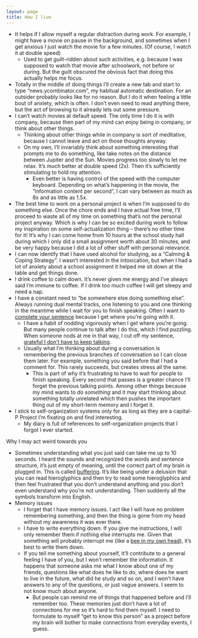 ```yaml
---
layout: page
title: How I live
---
```



-   It helps if I allow myself a regular distraction during work. For example, I might have a movie on pause in the background, and sometimes when I get anxious I just watch the movie for a few minutes. (Of course, I watch it at double speed)
    -   Used to get guilt-ridden about such activities, e.g. because I was supposed to watch that movie after schoolwork, not before or during. But the guilt obscured the obvious fact that doing this actually helps me focus.
-   Totally in the middle of doing things I&rsquo;ll create a new tab and start to type &ldquo;news.ycombinator.com&rdquo;, my habitual automatic destination. For an outsider probably looks like for no reason. But I do it when feeling a little bout of anxiety, which is often. I don&rsquo;t even need to read anything there, but the act of browsing to it already lets out some pressure.
-   I can&rsquo;t watch movies at default speed. The only time I do it is with company, because then part of my mind can enjoy being in company, or think about other things.
    -   Thinking about other things while in company is sort of meditative, because I cannot leave and act on those thoughts anyway.
    -   On my own, I&rsquo;ll invariably think about something interesting that prompts me to do something, like take notes on the distance between Jupiter and the Sun. Movies progress too slowly to let me relax.  It&rsquo;s much better at double speed (2x). Then it&rsquo;s sufficiently stimulating to hold my attention.
        -   Even better is having control of the speed with the computer keyboard. Depending on what&rsquo;s happening in the movie, the &ldquo;information content per second&rdquo;, I can vary between as much as 8x and as little as 1.5x.
-   The best time to work on a personal project is when I&rsquo;m supposed to do something else. Once the chore ends and I have actual free time, I&rsquo;ll proceed to waste all of my time on something that&rsquo;s not the personal project anyway. Which is why I can be so excited during work to follow my inspiration on some self-actualization thing &#x2013; there&rsquo;s no other time for it! It&rsquo;s why I can come home from 10 hours at the school study hall during which I only did a small assignment worth about 30 minutes, and be very happy because I did a lot of other stuff with personal relevance.
-   I can now identify that I have used alcohol for studying, as a &ldquo;Calming & Coping Strategy&rdquo;.  I wasn&rsquo;t interested in the intoxication, but when I had a lot of anxiety about a school assignment it helped me sit down at the table and get things done.
-   I drink coffee to calm down. It&rsquo;s never given me energy and I&rsquo;ve always said I&rsquo;m immune to coffee. If I drink too much coffee I will get sleepy and need a nap.
-   I have a constant need to &ldquo;be somewhere else doing something else&rdquo;. Always running dual mental tracks, one listening to you and one thinking in the meantime while I wait for you to finish speaking. Often I want to [complete your sentence](https://romankogan.net/adhd/#Completing%20Other%20Person's%20Sentences) because I get where you&rsquo;re going with it.
    -   I have a habit of nodding vigorously when I get where you&rsquo;re going.  But many people continue to talk after I do this, which I find puzzling.  When someone nods at me in that way, I cut off my sentence, [grateful I don&rsquo;t have to keep talking](https://romankogan.net/adhd/#Not%20Completing%20My%20Sentences).
    -   Usually what I&rsquo;m thinking about during a conversation is remembering the previous branches of conversation so I can close them later. For example, something you said before that I had a comment for. This rarely succeeds, but creates stress all the same.
        -   This is part of why it&rsquo;s frustrating to have to wait for people to finish speaking. Every second that passes is a greater chance I&rsquo;ll forget the previous talking points. Among other things because my mind wants to *do something* and it may start thinking about something totally unrelated which then pushes the important thing out of my short-term memory and I forget it.
-   I stick to self-organization systems only for as long as they are a capital-P Project I&rsquo;m fixating on and find interesting.
    -   My diary is full of references to self-organization projects that I forgot I ever started.

Why I may act weird towards you

-   Sometimes understanding what you just said can take me up to 10 seconds. I heard the sounds and recognized the words and sentence structure, it&rsquo;s just empty of meaning, until the correct part of my brain is plugged in. This is called [buffering](https://romankogan.net/adhd/#Buffering). It&rsquo;s like being under a delusion that you can read hieroglyphics and then try to read some hieroglyphics and then feel frustrated that you don&rsquo;t understand anything and you don&rsquo;t even understand why you&rsquo;re not understanding. Then suddenly all the symbols transform into English.
-   Memory issues
    -   I forget that I have memory issues. I act like I will have no problem remembering something, and then the thing is gone from my head without my awareness it was ever there.
    -   I have to write everything down. If you give me instructions, I will only remember them if nothing else interrupts me. Given that something will probably interrupt me (like a [bee in my own head](https://romankogan.net/adhd/#Distractions)), it&rsquo;s best to write them down.
    -   If you tell me something about yourself, it&rsquo;ll contribute to a general feeling I have of you, but I won&rsquo;t remember the information.  It happens that someone asks me what I know about one of my friends, questions like what does he like to do, where does he want to live in the future, what did he study and so on, and I won&rsquo;t have answers to any of the questions, or just vague answers. I seem to not know much about anyone.
        -   But people can remind me of things that happened before and I&rsquo;ll remember too. These memories just don&rsquo;t have a lot of connections for me so it&rsquo;s hard to find them myself. I need to formulate to myself &ldquo;get to know this person&rdquo; as a project before my brain will bother to make connections from everyday events, I guess.
